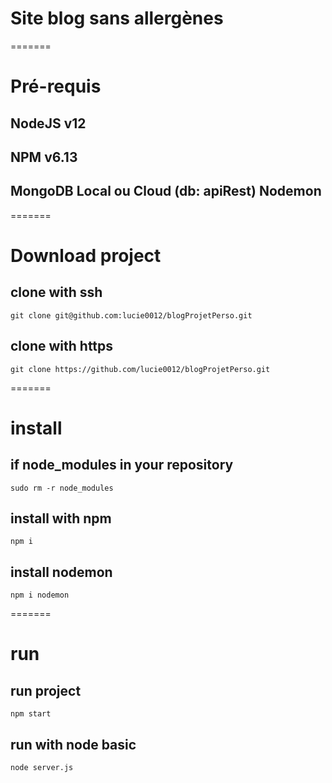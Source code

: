 # Site blog sans allergènes
=======
# Pré-requis

## NodeJS v12
## NPM v6.13
## MongoDB Local ou Cloud (db: apiRest) Nodemon
=======
# Download project
## clone with ssh
```
git clone git@github.com:lucie0012/blogProjetPerso.git
```
## clone with https
```
git clone https://github.com/lucie0012/blogProjetPerso.git
```
=======
# install
## if node_modules in your repository
```
sudo rm -r node_modules
```
## install with npm
```
npm i
```
## install nodemon
```
npm i nodemon
```
=======
# run
## run project
```
npm start
```
## run with node basic
```
node server.js
```
